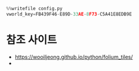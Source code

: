 
```python
%%writefile config.py
vworld_key=FB439F46-E89D-33AE-8F73-C5A41E8EDB9E

```

# 참조 사이트
- https://wooiljeong.github.io/python/folium_tiles/
- 

